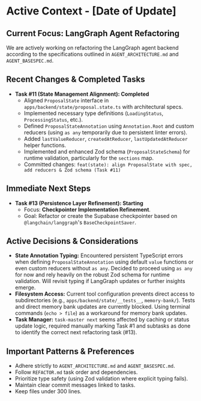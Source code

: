 # Active Context - [Date of Update]

## Current Focus: LangGraph Agent Refactoring

We are actively working on refactoring the LangGraph agent backend according to the specifications outlined in `AGENT_ARCHITECTURE.md` and `AGENT_BASESPEC.md`.

## Recent Changes & Completed Tasks

*   **Task #11 (State Management Alignment): Completed**
    *   Aligned `ProposalState` interface in `apps/backend/state/proposal.state.ts` with architectural specs.
    *   Implemented necessary type definitions (`LoadingStatus`, `ProcessingStatus`, etc.).
    *   Defined `ProposalStateAnnotation` using `Annotation.Root` and custom reducers (using `as any` temporarily due to persistent linter errors).
    *   Added `lastValueReducer`, `createdAtReducer`, `lastUpdatedAtReducer` helper functions.
    *   Implemented and enhanced Zod schema (`ProposalStateSchema`) for runtime validation, particularly for the `sections` map.
    *   Committed changes: `feat(state): align ProposalState with spec, add reducers & Zod schema (Task #11)`

## Immediate Next Steps

*   **Task #13 (Persistence Layer Refinement): Starting**
    *   Focus: **Checkpointer Implementation Refinement**.
    *   Goal: Refactor or create the Supabase checkpointer based on `@langchain/langgraph`'s `BaseCheckpointSaver`.

## Active Decisions & Considerations

*   **State Annotation Typing:** Encountered persistent TypeScript errors when defining `ProposalStateAnnotation` using default `value` functions or even custom reducers without `as any`. Decided to proceed using `as any` for now and rely heavily on the robust Zod schema for runtime validation. Will revisit typing if LangGraph updates or further insights emerge.
*   **Filesystem Access:** Current tool configuration prevents direct access to subdirectories (e.g., `apps/backend/state/__tests__`, `memory-bank/`). Tests and direct memory bank updates are currently blocked. Using terminal commands (`echo > file`) as a workaround for memory bank updates.
*   **Task Manager:** `task-master next` seems affected by caching or status update logic, required manually marking Task #1 and subtasks as done to identify the correct next refactoring task (#13).

## Important Patterns & Preferences

*   Adhere strictly to `AGENT_ARCHITECTURE.md` and `AGENT_BASESPEC.md`.
*   Follow `REFACTOR.md` task order and dependencies.
*   Prioritize type safety (using Zod validation where explicit typing fails).
*   Maintain clear commit messages linked to tasks.
*   Keep files under 300 lines.

